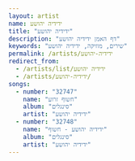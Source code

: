 ```yaml
---
layout: artist
name: ידידיה יהושע
title: "ידידיה יהושע"
description: "דף האמן ידידיה יהושע"
keywords: "שירים, מוזיקה, ידידיה יהושע"
permalink: /artists/ידידיה-יהושע
redirect_from:
  - /artists/list/ידידיה יהושע
  - /artists/ידידיה-יהושע/
songs:
  - number: "32747"
    name: "חשוף זרוע"
    album: "סינגלים"
    artist: "ידידיה יהושע"
  - number: "32748"
    name: "ידידיה יהושע - חשוף"
    album: "סינגלים"
    artist: "ידידיה יהושע"
---
```

